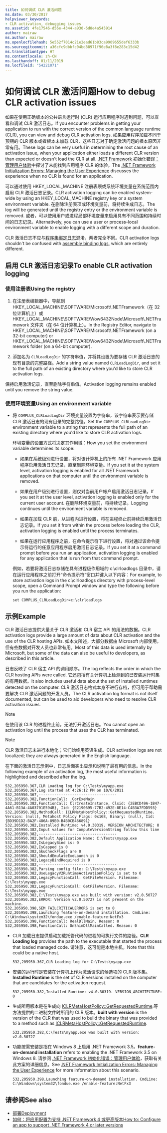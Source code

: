 ```yaml
---
title: 如何调试 CLR 激活问题
ms.date: 03/30/2017
helpviewer_keywords:
- CLR activation, debugging issues
ms.assetid: 4fe17546-d56e-4344-a930-6d8e4a545914
author: mairaw
ms.author: mairaw
ms.openlocfilehash: 5e552f7014c21e2ead61b83ca9909655def6333b
ms.sourcegitcommit: a36cfc9dbbfc04bd88971f96e8a3f8e283c15d42
ms.translationtype: HT
ms.contentlocale: zh-CN
ms.lasthandoff: 01/11/2019
ms.locfileid: "54221071"
---
```

# <a name="how-to-debug-clr-activation-issues"></a><span data-ttu-id="54105-102">如何调试 CLR 激活问题</span><span class="sxs-lookup"><span data-stu-id="54105-102">How to debug CLR activation issues</span></span>

<span data-ttu-id="54105-103">如果在使用正确版本的公共语言运行时 (CLR) 运行应用程序时遇到问题，可以查看和调试 CLR 激活日志。</span><span class="sxs-lookup"><span data-stu-id="54105-103">If you encounter problems in getting your application to run with the correct version of the common language runtime (CLR), you can view and debug CLR activation logs.</span></span> <span data-ttu-id="54105-104">如果应用程序加载不同于预期的 CLR 版本或者根本未加载 CLR，这些日志对于确定激活问题的根本原因非常有用。</span><span class="sxs-lookup"><span data-stu-id="54105-104">These logs can be very useful in determining the root cause of an activation issue, when your application either loads a different CLR version than expected or doesn't load the CLR at all.</span></span> <span data-ttu-id="54105-105">[.NET Framework 初始化错误：管理用户体验](../../../docs/framework/deployment/initialization-errors-managing-the-user-experience.md)中探讨了未能找到应用程序 CLR 的体验。</span><span class="sxs-lookup"><span data-stu-id="54105-105">The [.NET Framework Initialization Errors: Managing the User Experience](../../../docs/framework/deployment/initialization-errors-managing-the-user-experience.md) discusses the experience when no CLR is found for an application.</span></span>

<span data-ttu-id="54105-106">可以通过使用 HKEY_LOCAL_MACHINE 注册表项或系统环境变量在系统范围内启用 CLR 激活日志记录。</span><span class="sxs-lookup"><span data-stu-id="54105-106">CLR activation logging can be enabled system-wide by using an HKEY_LOCAL_MACHINE registry key or a system environment variable.</span></span> <span data-ttu-id="54105-107">在删除注册表项或环境变量前，将持续生成日志。</span><span class="sxs-lookup"><span data-stu-id="54105-107">The log will be generated until the registry entry or the environment variable is removed.</span></span> <span data-ttu-id="54105-108">或者，可以使用用户或进程局部环境变量来启用具有不同范围和持续时间的日志记录。</span><span class="sxs-lookup"><span data-stu-id="54105-108">Alternatively, you can use a user or process-local environment variable to enable logging with a different scope and duration.</span></span>

<span data-ttu-id="54105-109">CLR 激活日志不应与[程序集绑定日志](../../../docs/framework/tools/fuslogvw-exe-assembly-binding-log-viewer.md)混淆，两者完全不同。</span><span class="sxs-lookup"><span data-stu-id="54105-109">CLR activation logs shouldn't be confused with [assembly binding logs](../../../docs/framework/tools/fuslogvw-exe-assembly-binding-log-viewer.md), which are entirely different.</span></span>

## <a name="to-enable-clr-activation-logging"></a><span data-ttu-id="54105-110">启用 CLR 激活日志记录</span><span class="sxs-lookup"><span data-stu-id="54105-110">To enable CLR activation logging</span></span>

### <a name="using-the-registry"></a><span data-ttu-id="54105-111">使用注册表</span><span class="sxs-lookup"><span data-stu-id="54105-111">Using the registry</span></span>

1. <span data-ttu-id="54105-112">在注册表编辑器中，导航到 HKEY_LOCAL_MACHINE\SOFTWARE\Microsoft\\.NETFramework（在 32 位计算机上）或 HKEY_LOCAL_MACHINE\SOFTWARE\Wow6432Node\Microsoft\\.NETFramework 文件夹（在 64 位计算机上）。</span><span class="sxs-lookup"><span data-stu-id="54105-112">In the Registry Editor, navigate to HKEY_LOCAL_MACHINE\SOFTWARE\Microsoft\\.NETFramework (on a 32-bit computer) or HKEY_LOCAL_MACHINE\SOFTWARE\Wow6432Node\Microsoft\\.NETFramework folder (on a 64-bit computer).</span></span>

2. <span data-ttu-id="54105-113">添加名为 `CLRLoadLogDir` 的字符串值，并将其设置为要存储 CLR 激活日志的现有目录的完整路径。</span><span class="sxs-lookup"><span data-stu-id="54105-113">Add a string value named `CLRLoadLogDir`, and set it to the full path of an existing directory where you'd like to store CLR activation logs.</span></span>

<span data-ttu-id="54105-114">保持启用激活记录，直至删除字符串值。</span><span class="sxs-lookup"><span data-stu-id="54105-114">Activation logging remains enabled until you remove the string value.</span></span>

### <a name="using-an-environment-variable"></a><span data-ttu-id="54105-115">使用环境变量</span><span class="sxs-lookup"><span data-stu-id="54105-115">Using an environment variable</span></span>

- <span data-ttu-id="54105-116">将 `COMPLUS_CLRLoadLogDir` 环境变量设置为字符串，该字符串表示要存储 CLR 激活日志的现有目录的完整路径。</span><span class="sxs-lookup"><span data-stu-id="54105-116">Set the `COMPLUS_CLRLoadLogDir` environment variable to a string that represents the full path of an existing directory where you'd like to store CLR activation logs.</span></span>

     <span data-ttu-id="54105-117">环境变量的设置方式将决定其作用域：</span><span class="sxs-lookup"><span data-stu-id="54105-117">How you set the environment variable determines its scope:</span></span>

    - <span data-ttu-id="54105-118">如果在系统级别进行设置，将对该计算机上的所有 .NET Framework 应用程序启用激活日志记录，直至删除环境变量。</span><span class="sxs-lookup"><span data-stu-id="54105-118">If you set it at the system level, activation logging is enabled for all .NET Framework applications on that computer until the environment variable is removed.</span></span>

    - <span data-ttu-id="54105-119">如果在用户级别进行设置，则仅对当前用户帐户启用激活日志记录。</span><span class="sxs-lookup"><span data-stu-id="54105-119">If you set it at the user level, activation logging is enabled only for the current user account.</span></span> <span data-ttu-id="54105-120">在删除环境变量前，将持续记录。</span><span class="sxs-lookup"><span data-stu-id="54105-120">Logging continues until the environment variable is removed.</span></span>

    - <span data-ttu-id="54105-121">如果在加载 CLR 前，从进程内进行设置，将在进程终止前持续启用激活日志记录。</span><span class="sxs-lookup"><span data-stu-id="54105-121">If you set it from within the process before loading the CLR, activation logging is enabled until the process terminates.</span></span>

    - <span data-ttu-id="54105-122">如果在运行应用程序之前，在命令提示符下进行设置，将对通过该命令提示符运行的任意应用程序启用激活日志记录。</span><span class="sxs-lookup"><span data-stu-id="54105-122">If you set it at a command prompt before you run an application, activation logging is enabled for any application that is run from that command prompt.</span></span>

     <span data-ttu-id="54105-123">例如，若要将激活日志存储在具有进程级作用域的 c:\clrloadlogs 目录中，请在运行应用程序之前打开“命令提示符”窗口并键入以下内容：</span><span class="sxs-lookup"><span data-stu-id="54105-123">For example, to store activation logs in the c:\clrloadlogs directory with process-level scope, open a Command Prompt window and type the following before you run the application:</span></span>

    ```
    set COMPLUS_CLRLoadLogDir=c:\clrloadlogs
    ```

## <a name="example"></a><span data-ttu-id="54105-124">示例</span><span class="sxs-lookup"><span data-stu-id="54105-124">Example</span></span>

<span data-ttu-id="54105-125">CLR 激活日志提供大量关于 CLR 激活和 CLR 宿主 API 的用法的数据。</span><span class="sxs-lookup"><span data-stu-id="54105-125">CLR activation logs provide a large amount of data about CLR activation and the use of the CLR hosting APIs.</span></span> <span data-ttu-id="54105-126">如本文所述，大部分数据由 Microsoft 内部使用，但有些数据对开发人员也非常有用。</span><span class="sxs-lookup"><span data-stu-id="54105-126">Most of this data is used internally by Microsoft, but some of the data can also be useful to developers, as described in this article.</span></span>

<span data-ttu-id="54105-127">日志反映了 CLR 宿主 API 的调用顺序。</span><span class="sxs-lookup"><span data-stu-id="54105-127">The log reflects the order in which the CLR hosting APIs were called.</span></span> <span data-ttu-id="54105-128">它还包括有关计算机上检测到的已安装运行时集的有用数据。</span><span class="sxs-lookup"><span data-stu-id="54105-128">It also includes useful data about the set of installed runtimes detected on the computer.</span></span> <span data-ttu-id="54105-129">CLR 激活日志格式本身不进行存档，但可用于帮助需要解决 CLR 激活问题的开发人员。</span><span class="sxs-lookup"><span data-stu-id="54105-129">The CLR activation log format is not itself documented, but can be used to aid developers who need to resolve CLR activation issues.</span></span>

> [!NOTE]
> <span data-ttu-id="54105-130">在使用该 CLR 的进程终止前，无法打开激活日志。</span><span class="sxs-lookup"><span data-stu-id="54105-130">You cannot open an activation log until the process that uses the CLR has terminated.</span></span>

> [!NOTE]
> <span data-ttu-id="54105-131">CLR 激活日志未进行本地化；它们始终用英语生成。</span><span class="sxs-lookup"><span data-stu-id="54105-131">CLR activation logs are not localized; they are always generated in the English language.</span></span>

<span data-ttu-id="54105-132">在下面的激活日志示例中，日志后面突出显示和说明了最有用的信息。</span><span class="sxs-lookup"><span data-stu-id="54105-132">In the following example of an activation log, the most useful information is highlighted and described after the log.</span></span>

```
532,205950.367,CLR Loading log for C:\Tests\myapp.exe 
532,205950.367,Log started at 4:26:12 PM on 10/6/2011 
532,205950.367,----------------------------------- 
532,205950.382,FunctionCall: _CorExeMain 
532,205950.382,FunctionCall: ClrCreateInstance, Clsid: {2EBCD49A-1B47-4A61-B13A-4A03701E594B}, Iid: {E2190695-77B2-492E-8E14-C4B3A7FDD593} 
532,205950.382,MethodCall: ICLRMetaHostPolicy::GetRequestedRuntime. Version: (null), Metahost Policy Flags: 0x168, Binary: (null), Iid: {BD39D1D2-BA2F-486A-89B0-B4B0CB466891} 
532,205950.382,Installed Runtime: v4.0.30319. VERSION_ARCHITECTURE: 0 
532,205950.382,Input values for ComputeVersionString follow this line 
532,205950.382,----------------------------------- 
532,205950.382,Default Application Name: C:\Tests\myapp.exe 
532,205950.382,IsLegacyBind is: 0 
532,205950.382,IsCapped is 0 
532,205950.382,SkuCheckFlags are 0 
532,205950.382,ShouldEmulateExeLaunch is 0 
532,205950.382,LegacyBindRequired is 0 
532,205950.382,----------------------------------- 
532,205950.382,Parsing config file: C:\Tests\myapp.exe 
532,205950.382,UseLegacyV2RuntimeActivationPolicy is set to 0 
532,205950.382,LegacyFunctionCall: GetFileVersion. Filename: C:\Tests\myapp.exe 
532,205950.382,LegacyFunctionCall: GetFileVersion. Filename: C:\Tests\myapp.exe 
532,205950.382,C:\Tests\myapp.exe was built with version: v2.0.50727 
532,205950.382,ERROR: Version v2.0.50727 is not present on the machine. 
532,205950.398,SEM_FAILCRITICALERRORS is set to 0 
532,205950.398,Launching feature-on-demand installation. CmdLine: C:\Windows\system32\fondue.exe /enable-feature:NetFx3 
532,205950.398,FunctionCall: RealDllMain. Reason: 0 
532,205950.398,FunctionCall: OnShimDllMainCalled. Reason: 0
```

- <span data-ttu-id="54105-133">CLR 加载日志提供启动加载托管代码的进程的可执行文件的路径。</span><span class="sxs-lookup"><span data-stu-id="54105-133">**CLR Loading log** provides the path to the executable that started the process that loaded managed code.</span></span> <span data-ttu-id="54105-134">请注意，这可能是本地主机。</span><span class="sxs-lookup"><span data-stu-id="54105-134">Note that this could be a native host.</span></span>

    ```
    532,205950.367,CLR Loading log for C:\Tests\myapp.exe
    ```

- <span data-ttu-id="54105-135">安装的运行时是安装在计算机上作为激活请求的候选项的 CLR 版本集。</span><span class="sxs-lookup"><span data-stu-id="54105-135">**Installed Runtime** is the set of CLR versions installed on the computer that are candidates for the activation request.</span></span>

    ```
    532,205950.382,Installed Runtime: v4.0.30319. VERSION_ARCHITECTURE: 0
    ```

- <span data-ttu-id="54105-136">生成所用版本是在生成向 [ICLRMetaHostPolicy::GetRequestedRuntime](../../../docs/framework/unmanaged-api/hosting/iclrmetahostpolicy-getrequestedruntime-method.md).等方法提供的二进制文件时所用的 CLR 版本。</span><span class="sxs-lookup"><span data-stu-id="54105-136">**built with version** is the version of the CLR that was used to build the binary that was provided to a method such as [ICLRMetaHostPolicy::GetRequestedRuntime](../../../docs/framework/unmanaged-api/hosting/iclrmetahostpolicy-getrequestedruntime-method.md).</span></span>

    ```
    532,205950.382,C:\Tests\myapp.exe was built with version: v2.0.50727
    ```

- <span data-ttu-id="54105-137">功能按需安装是指在 Windows 8 上启用 .NET Framework 3.5。</span><span class="sxs-lookup"><span data-stu-id="54105-137">**feature-on-demand installation** refers to enabling the .NET Framework 3.5 on Windows 8.</span></span> <span data-ttu-id="54105-138">请参阅 [.NET Framework 初始化错误：管理用户体验](../../../docs/framework/deployment/initialization-errors-managing-the-user-experience.md)，获取有关此方案的详细信息。</span><span class="sxs-lookup"><span data-stu-id="54105-138">See [.NET Framework Initialization Errors: Managing the User Experience](../../../docs/framework/deployment/initialization-errors-managing-the-user-experience.md) for more information about this scenario.</span></span>

    ```
    532,205950.398,Launching feature-on-demand installation. CmdLine: C:\Windows\system32\fondue.exe /enable-feature:NetFx3
    ```

## <a name="see-also"></a><span data-ttu-id="54105-139">请参阅</span><span class="sxs-lookup"><span data-stu-id="54105-139">See also</span></span>

- [<span data-ttu-id="54105-140">部署</span><span class="sxs-lookup"><span data-stu-id="54105-140">Deployment</span></span>](../../../docs/framework/deployment/index.md)
- [<span data-ttu-id="54105-141">如何：将应用配置为支持 .NET Framework 4 或更高版本</span><span class="sxs-lookup"><span data-stu-id="54105-141">How to: Configure an app to support .NET Framework 4 or later versions</span></span>](../../../docs/framework/migration-guide/how-to-configure-an-app-to-support-net-framework-4-or-4-5.md)